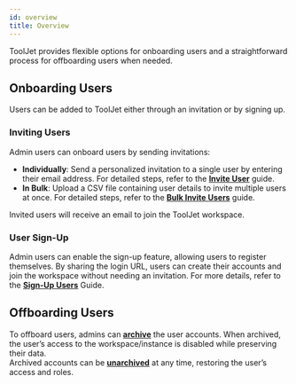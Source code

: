 ```yaml
---
id: overview
title: Overview
---
```


ToolJet provides flexible options for onboarding users and a straightforward process for offboarding users when needed.

## Onboarding Users

Users can be added to ToolJet either through an invitation or by signing up.

### Inviting Users

Admin users can onboard users by sending invitations:
- **Individually**: Send a personalized invitation to a single user by entering their email address. For detailed steps, refer to the **[Invite User](/docs/user-management/onboard-users/invite-user)** guide.
- **In Bulk**: Upload a CSV file containing user details to invite multiple users at once. For detailed steps, refer to the **[Bulk Invite Users](/docs/user-management/onboard-users/bulk-invite-users)** guide.

Invited users will receive an email to join the ToolJet workspace.

### User Sign-Up

Admin users can enable the sign-up feature, allowing users to register themselves. By sharing the login URL, users can create their accounts and join the workspace without needing an invitation. For more details, refer to the **[Sign-Up Users](/docs/user-management/onboard-users/self-signup-user)** Guide.

## Offboarding Users

To offboard users, admins can **[archive](/docs/user-management/onboard-users/archive-user#steps-to-archive-user)** the user accounts. When archived, the user’s access to the workspace/instance is disabled while preserving their data. <br/>
Archived accounts can be **[unarchived](/docs/user-management/onboard-users/archive-user#steps-to-unarchive-user)** at any time, restoring the user’s access and roles.
